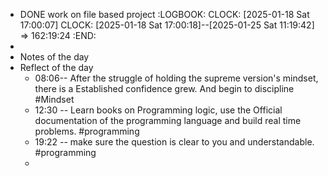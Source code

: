 - DONE work on file based project
  :LOGBOOK:
  CLOCK: [2025-01-18 Sat 17:00:07]
  CLOCK: [2025-01-18 Sat 17:00:18]--[2025-01-25 Sat 11:19:42] =>  162:19:24
  :END:
-
- Notes of the day
- Reflect of the day
	- 08:06-- After the struggle of holding the supreme version's mindset, there is a Established confidence grew. And begin to discipline #Mindset
	- 12:30 -- Learn books on Programming logic, use the Official documentation of the programming language and build real time problems. #programming
	- 19:22 -- make sure the question is clear to you and understandable. #programming
	-